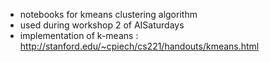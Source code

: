 * notebooks for kmeans clustering algorithm
* used during workshop 2 of AISaturdays
* implementation of k-means : http://stanford.edu/~cpiech/cs221/handouts/kmeans.html
